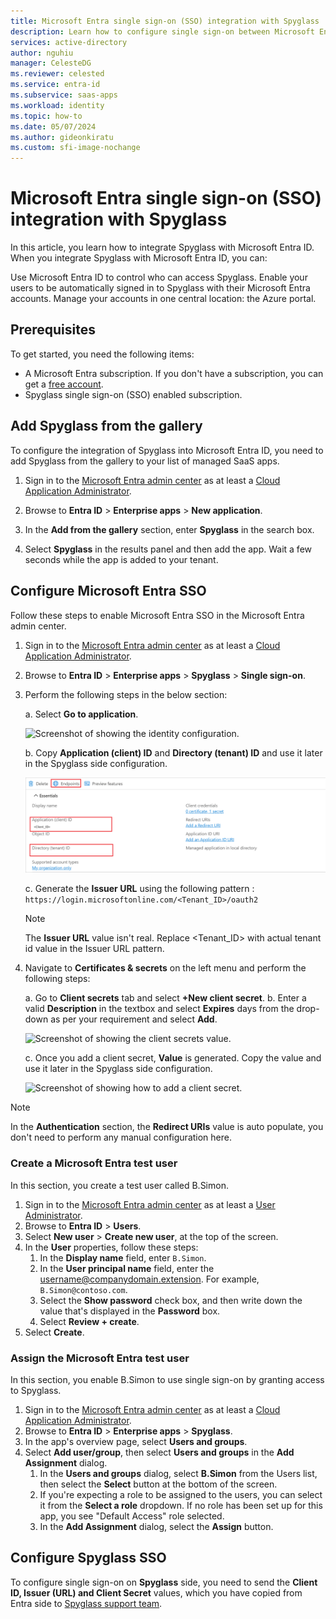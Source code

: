 ```yaml
---
title: Microsoft Entra single sign-on (SSO) integration with Spyglass
description: Learn how to configure single sign-on between Microsoft Entra and Spyglass.
services: active-directory
author: nguhiu
manager: CelesteDG
ms.reviewer: celested
ms.service: entra-id
ms.subservice: saas-apps
ms.workload: identity
ms.topic: how-to
ms.date: 05/07/2024
ms.author: gideonkiratu
ms.custom: sfi-image-nochange
---
```


# Microsoft Entra single sign-on (SSO) integration with Spyglass

In this article,  you learn how to integrate Spyglass with Microsoft Entra ID. When you integrate Spyglass with Microsoft Entra ID, you can:

Use Microsoft Entra ID to control who can access Spyglass.
Enable your users to be automatically signed in to Spyglass with their Microsoft Entra accounts.
Manage your accounts in one central location: the Azure portal.

## Prerequisites

To get started, you need the following items:

* A Microsoft Entra subscription. If you don't have a subscription, you can get a [free account](https://azure.microsoft.com/free/).
* Spyglass single sign-on (SSO) enabled subscription.

## Add Spyglass from the gallery

To configure the integration of Spyglass into Microsoft Entra ID, you need to add Spyglass from the gallery to your list of managed SaaS apps.

1. Sign in to the [Microsoft Entra admin center](https://entra.microsoft.com) as at least a [Cloud Application Administrator](~/identity/role-based-access-control/permissions-reference.md#cloud-application-administrator).

1. Browse to **Entra ID** > **Enterprise apps** > **New application**.

1. In the **Add from the gallery** section, enter **Spyglass** in the search box.

1. Select **Spyglass** in the results panel and then add the app. Wait a few seconds while the app is added to your tenant.

## Configure Microsoft Entra SSO

Follow these steps to enable Microsoft Entra SSO in the Microsoft Entra admin center.

1. Sign in to the [Microsoft Entra admin center](https://entra.microsoft.com) as at least a [Cloud Application Administrator](~/identity/role-based-access-control/permissions-reference.md#cloud-application-administrator).

1. Browse to **Entra ID** > **Enterprise apps** > **Spyglass** > **Single sign-on**.

1. Perform the following steps in the below section:

    a. Select **Go to application**.

    ![Screenshot of showing the identity configuration.](common/go-to-application.png)

    b. Copy **Application (client) ID** and **Directory (tenant) ID** and use it later in the Spyglass side configuration.

    ![Screenshot of application client values.](./media/spyglass-tutorial/application-id.png)

    c. Generate the **Issuer URL** using the following  pattern : `https://login.microsoftonline.com/<Tenant_ID>/oauth2`

    >[!NOTE]
    > The **Issuer URL** value isn't real. Replace <Tenant_ID> with actual tenant id value in the Issuer URL pattern.

1. Navigate to **Certificates & secrets** on the left menu and perform the following steps:

    a. Go to **Client secrets** tab and select **+New client secret**.
    b. Enter a valid **Description** in the textbox and select **Expires** days from the drop-down as per your requirement and select **Add**.

    ![Screenshot of showing the client secrets value.](common/client-secret.png)

    c. Once you add a client secret, **Value** is generated. Copy the value and use it later in the Spyglass side configuration.

    ![Screenshot of showing how to add a client secret.](common/client.png)

>[!NOTE]
> In the **Authentication** section, the **Redirect URIs** value is auto populate, you don't need to perform any manual configuration here.

### Create a Microsoft Entra test user

In this section, you create a test user called B.Simon.

1. Sign in to the [Microsoft Entra admin center](https://entra.microsoft.com) as at least a [User Administrator](~/identity/role-based-access-control/permissions-reference.md#user-administrator).
1. Browse to **Entra ID** > **Users**.
1. Select **New user** > **Create new user**, at the top of the screen.
1. In the **User** properties, follow these steps:
   1. In the **Display name** field, enter `B.Simon`.  
   1. In the **User principal name** field, enter the username@companydomain.extension. For example, `B.Simon@contoso.com`.
   1. Select the **Show password** check box, and then write down the value that's displayed in the **Password** box.
   1. Select **Review + create**.
1. Select **Create**.

### Assign the Microsoft Entra test user

In this section, you enable B.Simon to use single sign-on by granting access to Spyglass.

1. Sign in to the [Microsoft Entra admin center](https://entra.microsoft.com) as at least a [Cloud Application Administrator](~/identity/role-based-access-control/permissions-reference.md#cloud-application-administrator).
1. Browse to **Entra ID** > **Enterprise apps** > **Spyglass**.
1. In the app's overview page, select **Users and groups**.
1. Select **Add user/group**, then select **Users and groups** in the **Add Assignment** dialog.
   1. In the **Users and groups** dialog, select **B.Simon** from the Users list, then select the **Select** button at the bottom of the screen.
   1. If you're expecting a role to be assigned to the users, you can select it from the **Select a role** dropdown. If no role has been set up for this app, you see "Default Access" role selected.
   1. In the **Add Assignment** dialog, select the **Assign** button.

## Configure Spyglass SSO

To configure single sign-on on **Spyglass** side, you need to send the **Client ID, Issuer (URL) and Client Secret** values, which you have copied from Entra side to [Spyglass support team](mailto:support@spyglass.software).

